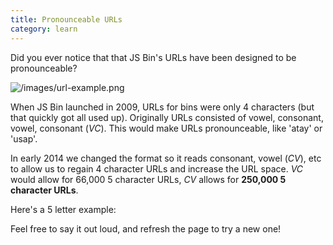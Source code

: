 ```yaml
---
title: Pronounceable URLs
category: learn
---
```



Did you ever notice that that JS Bin's URLs have been designed to be pronounceable?

![/images/url-example.png](/images/url-example.png)

When JS Bin launched in 2009, URLs for bins were only 4 characters (but that
quickly got all used up). Originally URLs consisted of vowel, consonant, vowel,
consonant (*VC*). This would make URLs pronounceable, like 'atay' or 'usap'.

In early 2014 we changed the format so it reads consonant, vowel (*CV*), etc to allow
us to regain 4 character URLs and increase the URL space. *VC* would allow for
66,000 5 character URLs, *CV* allows for **250,000 5 character URLs**.

Here's a 5 letter example:

<script>
function shortcode(length) {
  var vowels = 'aeiou',
      consonants = 'bcdfghjklmnpqrstvwxyz',
      word = '', index = 0, set;

  for (; index < length; index += 1) {
    set = (index % 2 === 0) ? consonants : vowels;
    word += set[Math.floor(Math.random() * set.length)];
  }

  return word;
}

// wrap the numbers in a class to
document.write('<p class="sample"><small>jsbin.com/</small>' + shortcode(5) + '</p>');
</script>

Feel free to say it out loud, and refresh the page to try a new one!
